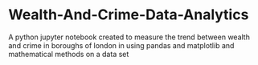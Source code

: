 # Wealth-And-Crime-Data-Analytics
A python jupyter notebook created to measure the trend between wealth and crime in boroughs of london in using pandas and matplotlib and mathematical methods on a data set
